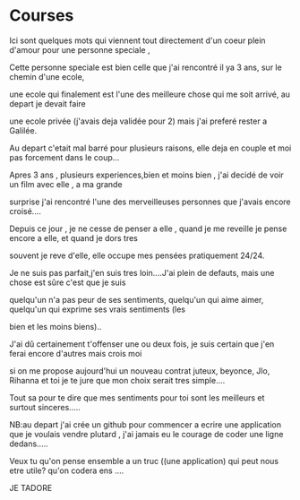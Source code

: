 # Courses

Ici sont quelques mots qui viennent tout directement d'un coeur plein d'amour pour une personne speciale , 

Cette personne speciale est bien celle que j'ai rencontré il ya 3 ans, sur le chemin d'une ecole,

une ecole qui finalement est l'une des meilleure chose qui me soit arrivé, au depart je devait faire 

une ecole privée (j'avais deja validée pour 2) mais j'ai preferé rester a Galilée. 

Au depart c'etait mal barré pour plusieurs raisons, elle deja en couple et moi pas forcement dans le coup...

Apres 3 ans , plusieurs experiences,bien et moins bien , j'ai decidé de voir un film avec elle , a ma grande 

surprise j'ai rencontré l'une des merveilleuses personnes que j'avais encore croisé....

Depuis ce jour , je ne cesse de penser a elle , quand je me reveille je pense encore a elle, et quand  je dors tres

souvent je reve d'elle, elle occupe mes pensées pratiquement 24/24.

Je ne suis pas parfait,j'en suis tres loin....J'ai plein de defauts, mais une chose est sûre c'est que je suis 

quelqu'un n'a pas peur de ses sentiments, quelqu'un qui aime aimer, quelqu'un qui exprime ses vrais sentiments (les 

bien et les moins biens)..

J'ai dû certainement t'offenser une ou deux fois, je suis certain que j'en ferai encore d'autres mais crois moi 

si on me propose aujourd'hui un nouveau contrat juteux, beyonce, Jlo, Rihanna et toi je te jure que mon choix serait tres simple....

Tout sa pour te dire que mes sentiments pour toi sont les meilleurs et surtout sinceres.....


NB:au depart j'ai crée un github pour commencer a ecrire une application que je voulais vendre plutard , j'ai jamais eu le courage de coder une ligne dedans.....

Veux tu qu'on pense ensemble a un truc ((une application) qui peut nous etre utile? qu'on codera ens ....

JE TADORE


